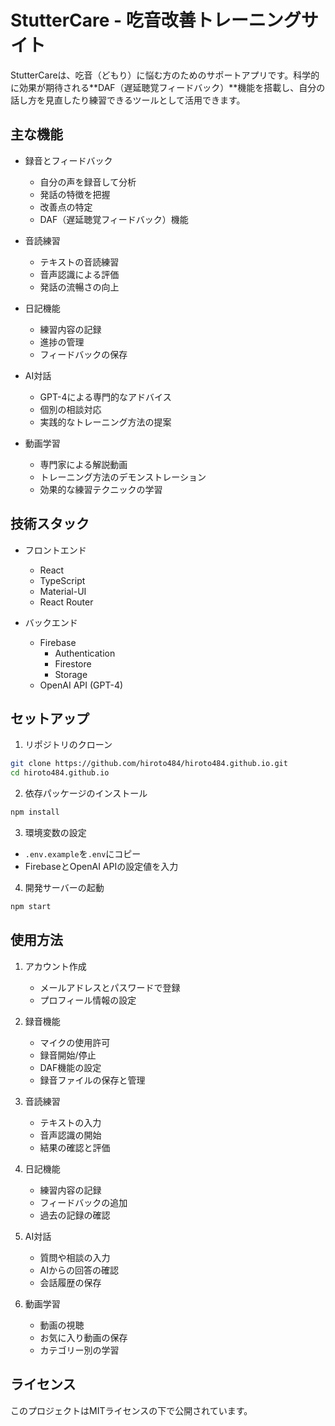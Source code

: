 # StutterCare - 吃音改善トレーニングサイト

StutterCareは、吃音（どもり）に悩む方のためのサポートアプリです。科学的に効果が期待される**DAF（遅延聴覚フィードバック）**機能を搭載し、自分の話し方を見直したり練習できるツールとして活用できます。

## 主な機能

- 録音とフィードバック
  - 自分の声を録音して分析
  - 発話の特徴を把握
  - 改善点の特定
  - DAF（遅延聴覚フィードバック）機能

- 音読練習
  - テキストの音読練習
  - 音声認識による評価
  - 発話の流暢さの向上

- 日記機能
  - 練習内容の記録
  - 進捗の管理
  - フィードバックの保存

- AI対話
  - GPT-4による専門的なアドバイス
  - 個別の相談対応
  - 実践的なトレーニング方法の提案

- 動画学習
  - 専門家による解説動画
  - トレーニング方法のデモンストレーション
  - 効果的な練習テクニックの学習

## 技術スタック

- フロントエンド
  - React
  - TypeScript
  - Material-UI
  - React Router

- バックエンド
  - Firebase
    - Authentication
    - Firestore
    - Storage
  - OpenAI API (GPT-4)

## セットアップ

1. リポジトリのクローン
```bash
git clone https://github.com/hiroto484/hiroto484.github.io.git
cd hiroto484.github.io
```

2. 依存パッケージのインストール
```bash
npm install
```

3. 環境変数の設定
- `.env.example`を`.env`にコピー
- FirebaseとOpenAI APIの設定値を入力

4. 開発サーバーの起動
```bash
npm start
```

## 使用方法

1. アカウント作成
   - メールアドレスとパスワードで登録
   - プロフィール情報の設定

2. 録音機能
   - マイクの使用許可
   - 録音開始/停止
   - DAF機能の設定
   - 録音ファイルの保存と管理

3. 音読練習
   - テキストの入力
   - 音声認識の開始
   - 結果の確認と評価

4. 日記機能
   - 練習内容の記録
   - フィードバックの追加
   - 過去の記録の確認

5. AI対話
   - 質問や相談の入力
   - AIからの回答の確認
   - 会話履歴の保存

6. 動画学習
   - 動画の視聴
   - お気に入り動画の保存
   - カテゴリー別の学習

## ライセンス

このプロジェクトはMITライセンスの下で公開されています。
